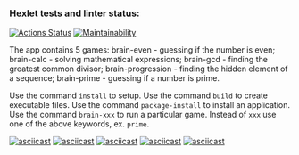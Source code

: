 ### Hexlet tests and linter status:
[![Actions Status](https://github.com/farguz/python-project-49/actions/workflows/hexlet-check.yml/badge.svg)](https://github.com/farguz/python-project-49/actions)
[![Maintainability](https://api.codeclimate.com/v1/badges/1bbefbf9295d68ecf321/maintainability)](https://codeclimate.com/github/farguz/python-project-49/maintainability)

The app contains 5 games:
brain-even - guessing if the number is even;
brain-calc - solving mathematical expressions;
brain-gcd - finding the greatest common divisor;
brain-progression - finding the hidden element of a sequence;
brain-prime - guessing if a number is prime.

Use the command `install` to setup.
Use the command `build` to create executable files.
Use the command `package-install` to install an application.
Use the command `brain-xxx` to run a particular game. Instead of `xxx` use one of the above keywords, ex. `prime`.


[![asciicast](https://asciinema.org/a/5pnNNjV4Y77GlQPvri0Ww5UjE.svg)](https://asciinema.org/a/5pnNNjV4Y77GlQPvri0Ww5UjE)
[![asciicast](https://asciinema.org/a/3zNLGgT5ffYSCDEyn9Fg9yvlh.svg)](https://asciinema.org/a/3zNLGgT5ffYSCDEyn9Fg9yvlh)
[![asciicast](https://asciinema.org/a/D3Nn0G4ylSPTaOq6dfTB4KwOK.svg)](https://asciinema.org/a/D3Nn0G4ylSPTaOq6dfTB4KwOK)
[![asciicast](https://asciinema.org/a/Xv8t9RHhoVYkGTfo1MuRZrDEq.svg)](https://asciinema.org/a/Xv8t9RHhoVYkGTfo1MuRZrDEq)
[![asciicast](https://asciinema.org/a/bhlIpmLgvzGEgSOAeFm4tmQj9.svg)](https://asciinema.org/a/bhlIpmLgvzGEgSOAeFm4tmQj9)
